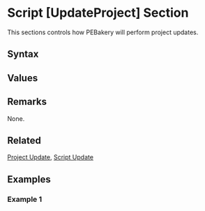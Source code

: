 # Script [UpdateProject] Section

This sections controls how PEBakery will perform project updates.

## Syntax


## Values

## Remarks

None.

## Related

[Project Update](../Usage/ProjectUpdate.md), [Script Update](../Usage/ScriptUpdate.md)

## Examples

### Example 1
